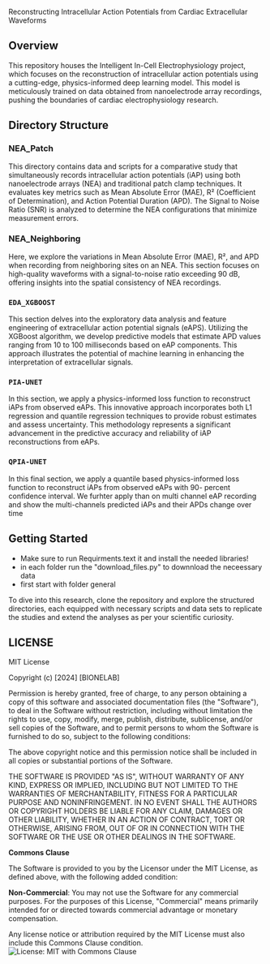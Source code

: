Reconstructing Intracellular Action Potentials from Cardiac Extracellular Waveforms

## Overview
This repository houses the Intelligent In-Cell Electrophysiology project, which focuses on the reconstruction of intracellular action potentials using a cutting-edge, physics-informed deep learning model. This model is meticulously trained on data obtained from nanoelectrode array recordings, pushing the boundaries of cardiac electrophysiology research.

## Directory Structure

### NEA_Patch
This directory contains data and scripts for a comparative study that simultaneously records intracellular action potentials (iAP) using both nanoelectrode arrays (NEA) and traditional patch clamp techniques. It evaluates key metrics such as Mean Absolute Error (MAE), R² (Coefficient of Determination), and Action Potential Duration (APD). The Signal to Noise Ratio (SNR) is analyzed to determine the NEA configurations that minimize measurement errors.

### NEA_Neighboring
Here, we explore the variations in Mean Absolute Error (MAE), R², and APD when recording from neighboring sites on an NEA. This section focuses on high-quality waveforms with a signal-to-noise ratio exceeding 90 dB, offering insights into the spatial consistency of NEA recordings.

### `EDA_XGBOOST`
This section delves into the exploratory data analysis and feature engineering of extracellular action potential signals (eAPS). Utilizing the XGBoost algorithm, we develop predictive models that estimate APD values ranging from 10 to 100 milliseconds based on eAP components. This approach illustrates the potential of machine learning in enhancing the interpretation of extracellular signals.

### `PIA-UNET`
In this section, we apply a physics-informed loss function to reconstruct iAPs from observed eAPs. This innovative approach incorporates both L1 regression and quantile regression techniques to provide robust estimates and assess uncertainty. This methodology represents a significant advancement in the predictive accuracy and reliability of iAP reconstructions from eAPs.

### `QPIA-UNET`
In this final section, we apply a quantile based physics-informed loss function to reconstruct iAPs from observed eAPs with 90- percent confidence interval. We furhter apply than on multi channel eAP recording and show the multi-channels predicted iAPs and their APDs change over time

## Getting Started
- Make sure to run Requirments.text it and install the needed libraries!
- in each folder run the "download_files.py" to downnload the neceessary data
- first start with folder general

To dive into this research, clone the repository and explore the structured directories, each equipped with necessary scripts and data sets to replicate the studies and extend the analyses as per your scientific curiosity.
## LICENSE
MIT License

Copyright (c) [2024] [BIONELAB]

Permission is hereby granted, free of charge, to any person obtaining a copy
of this software and associated documentation files (the "Software"), to deal
in the Software without restriction, including without limitation the rights
to use, copy, modify, merge, publish, distribute, sublicense, and/or sell
copies of the Software, and to permit persons to whom the Software is
furnished to do so, subject to the following conditions:

The above copyright notice and this permission notice shall be included in all
copies or substantial portions of the Software.

THE SOFTWARE IS PROVIDED "AS IS", WITHOUT WARRANTY OF ANY KIND, EXPRESS OR
IMPLIED, INCLUDING BUT NOT LIMITED TO THE WARRANTIES OF MERCHANTABILITY,
FITNESS FOR A PARTICULAR PURPOSE AND NONINFRINGEMENT. IN NO EVENT SHALL THE
AUTHORS OR COPYRIGHT HOLDERS BE LIABLE FOR ANY CLAIM, DAMAGES OR OTHER
LIABILITY, WHETHER IN AN ACTION OF CONTRACT, TORT OR OTHERWISE, ARISING FROM,
OUT OF OR IN CONNECTION WITH THE SOFTWARE OR THE USE OR OTHER DEALINGS IN THE
SOFTWARE.

**Commons Clause**

The Software is provided to you by the Licensor under the MIT License, as defined above, with the following added condition:

**Non-Commercial**: You may not use the Software for any commercial purposes. For the purposes of this License, "Commercial" means primarily intended for or directed towards commercial advantage or monetary compensation.

Any license notice or attribution required by the MIT License must also include this Commons Clause condition.
![License: MIT with Commons Clause](https://img.shields.io/badge/License-MIT%20%2B%20Commons%20Clause-blue.svg)



